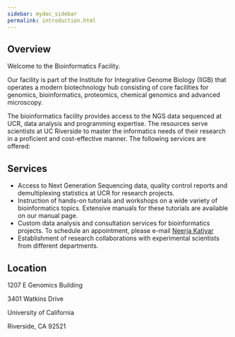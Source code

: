 ```yaml
---
sidebar: mydoc_sidebar
permalink: introduction.html
---
```


## Overview

Welcome to the Bioinformatics Facility.

Our facility is part of the Institute for Integrative Genome Biology (IIGB) that operates a modern biotechnology hub consisting of core facilities for genomics, bioinformatics, proteomics, chemical genomics and advanced microscopy. 

The bioinformatics facility provides access to the NGS data sequenced at UCR, data analysis and programming expertise. The resources serve scientists at UC Riverside to master the informatics needs of their research in a proficient and cost-effective manner. The following services are offered:

## Services

* Access to Next Generation Sequencing data, quality control reports and demultiplexing statistics at UCR for research projects.
* Instruction of hands-on tutorials and workshops on a wide variety of bioinformatics topics. Extensive manuals for these tutorials are available on our manual page.
* Custom data analysis and consultation services for bioinformatics projects. To schedule an appointment, please e-mail [Neerja Katiyar](mailto:neerja.katiyar@ucr.edu)
* Establishment of research collaborations with experimental scientists from different departments.


## Location

1207 E Genomics Building

3401 Watkins Drive

University of California

Riverside, CA 92521


